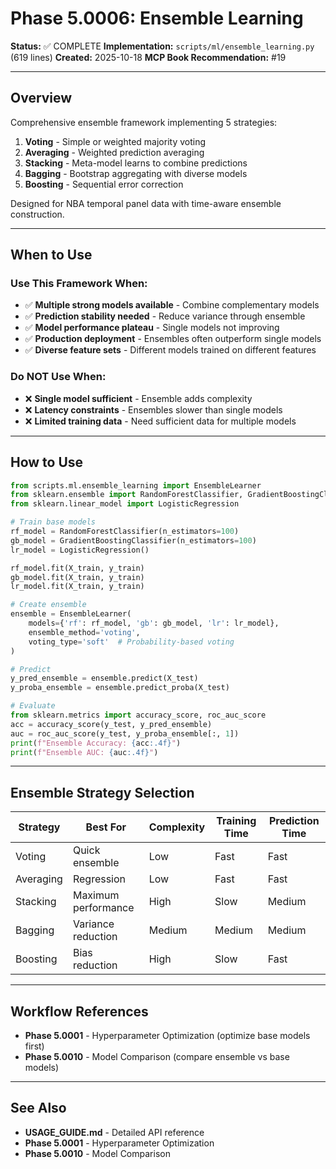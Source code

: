 # Phase 5.0006: Ensemble Learning

**Status:** ✅ COMPLETE
**Implementation:** `scripts/ml/ensemble_learning.py` (619 lines)
**Created:** 2025-10-18
**MCP Book Recommendation:** #19

---

## Overview

Comprehensive ensemble framework implementing 5 strategies:
1. **Voting** - Simple or weighted majority voting
2. **Averaging** - Weighted prediction averaging
3. **Stacking** - Meta-model learns to combine predictions
4. **Bagging** - Bootstrap aggregating with diverse models
5. **Boosting** - Sequential error correction

Designed for NBA temporal panel data with time-aware ensemble construction.

---

## When to Use

### Use This Framework When:
- ✅ **Multiple strong models available** - Combine complementary models
- ✅ **Prediction stability needed** - Reduce variance through ensemble
- ✅ **Model performance plateau** - Single models not improving
- ✅ **Production deployment** - Ensembles often outperform single models
- ✅ **Diverse feature sets** - Different models trained on different features

### Do NOT Use When:
- ❌ **Single model sufficient** - Ensemble adds complexity
- ❌ **Latency constraints** - Ensembles slower than single models
- ❌ **Limited training data** - Need sufficient data for multiple models

---

## How to Use

```python
from scripts.ml.ensemble_learning import EnsembleLearner
from sklearn.ensemble import RandomForestClassifier, GradientBoostingClassifier
from sklearn.linear_model import LogisticRegression

# Train base models
rf_model = RandomForestClassifier(n_estimators=100)
gb_model = GradientBoostingClassifier(n_estimators=100)
lr_model = LogisticRegression()

rf_model.fit(X_train, y_train)
gb_model.fit(X_train, y_train)
lr_model.fit(X_train, y_train)

# Create ensemble
ensemble = EnsembleLearner(
    models={'rf': rf_model, 'gb': gb_model, 'lr': lr_model},
    ensemble_method='voting',
    voting_type='soft'  # Probability-based voting
)

# Predict
y_pred_ensemble = ensemble.predict(X_test)
y_proba_ensemble = ensemble.predict_proba(X_test)

# Evaluate
from sklearn.metrics import accuracy_score, roc_auc_score
acc = accuracy_score(y_test, y_pred_ensemble)
auc = roc_auc_score(y_test, y_proba_ensemble[:, 1])
print(f"Ensemble Accuracy: {acc:.4f}")
print(f"Ensemble AUC: {auc:.4f}")
```

---

## Ensemble Strategy Selection

| Strategy | Best For | Complexity | Training Time | Prediction Time |
|----------|----------|------------|---------------|----------------|
| Voting | Quick ensemble | Low | Fast | Fast |
| Averaging | Regression | Low | Fast | Fast |
| Stacking | Maximum performance | High | Slow | Medium |
| Bagging | Variance reduction | Medium | Medium | Medium |
| Boosting | Bias reduction | High | Slow | Fast |

---

## Workflow References

- **Phase 5.0001** - Hyperparameter Optimization (optimize base models first)
- **Phase 5.0010** - Model Comparison (compare ensemble vs base models)

---

## See Also

- **USAGE_GUIDE.md** - Detailed API reference
- **Phase 5.0001** - Hyperparameter Optimization
- **Phase 5.0010** - Model Comparison
